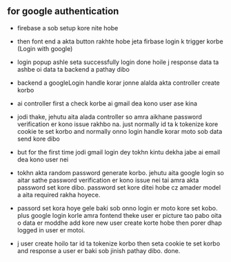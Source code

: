 ## for google authentication

- firebase a sob setup kore nite hobe

- then font end a akta button rakhte hobe jeta firbase login k trigger korbe (Login with google)

- login popup ashle seta successfully login done hoile j response data ta ashbe oi data ta backend a pathay dibo

- backend a googleLogin handle korar jonne alalda akta controller create korbo

- ai controller first a check korbe ai gmail dea kono user ase kina

- jodi thake, jehutu aita alada controller so amra aikhane password verification er kono issue rakhbo na. just normally id ta k tokenize kore cookie te set korbo and normally onno login handle korar moto sob data send kore dibo

- but for the first time jodi gmail login dey tokhn kintu dekha jabe ai email dea kono user nei

- tokhn akta random password generate korbo. jehutu aita google login so aitar sathe password verification er kono issue nei tai amra akta password set kore dibo. password set kore ditei hobe cz amader model a aita required rakha hoyece.

- passord set kora hoye gele baki sob onno login er moto kore set kobo. plus google login korle amra fontend theke user er picture tao pabo oita o data er moddhe add kore new user create korte hobe then porer dhap logged in user er motoi.

- j user create hoilo tar id ta tokenize korbo then seta cookie te set korbo and response a user er baki sob jinish pathay dibo. done.